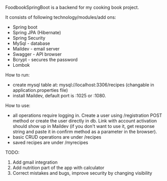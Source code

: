 FoodbookSpringBoot is a backend for my cooking book project.

It consists of following technology/modules/add ons:

- Spring boot
- Spring JPA (Hibernate)
- Spring Security
- MySql - database
- Maildev - email server
- Swagger - API browser
- Bcrypt - secures the password
- Lombok

How to run: 
- create mysql table at: mysql://localhost:3306/recipes (changable in application.properties file)
- install Maildev, default port is :1025 or :1080.

How to use: 
- all operations require logging in. Create a user using /registration POST method or create the user directly in db. Link with account activation should show up in Maildev 
(if you don't want to use it, get response string and paste it in confirm method as a parameter in the browser).
- basic CRUD operations are under /recipes
- saved recipes are under /myrecipes

TODO: 
1) Add gmail integration
2) Add nutrition part of the app with calculator
3) Correct mistakes and bugs, improve security by changing visibility
